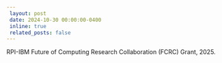 ```yaml
---
 layout: post
 date: 2024-10-30 00:00:00-0400
 inline: true
 related_posts: false
---
```


RPI-IBM Future of Computing Research Collaboration (FCRC) Grant, 2025.